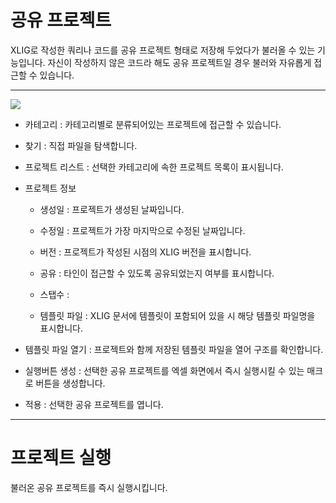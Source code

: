 
# 공유 프로젝트

XLIG로 작성한 쿼리나 코드를 공유 프로젝트 형태로 저장해 두었다가 불러올 수 있는 기능입니다. 자신이 작성하지 않은 코드라 해도 공유 프로젝트일 경우 불러와 자유롭게 접근할 수 있습니다.

---

<img src = "https://user-images.githubusercontent.com/86198387/203706063-95841d26-c9df-42e1-9950-f3cb333ab8e7.png" />

- 카테고리 : 카테고리별로 분류되어있는 프로젝트에 접근할 수 있습니다.

<div>

- 찾기 : 직접 파일을 탐색합니다. </div>

<div>

- 프로젝트 리스트 : 선택한 카테고리에 속한 프로젝트 목록이 표시됩니다. </div>

<div>

- 프로젝트 정보

  - 생성일 : 프로젝트가 생성된 날짜입니다.

  - 수정일 : 프로젝트가 가장 마지막으로 수정된 날짜입니다.

  - 버전 : 프로젝트가 작성된 시점의 XLIG 버전을 표시합니다.

  - 공유 : 타인이 접근할 수 있도록 공유되었는지 여부를 표시합니다.

  - 스탭수 : 
  
  - 템플릿 파일 : XLIG 문서에 템플릿이 포함되어 있을 시 해당 템플릿 파일명을 표시합니다.


<div>

- 템플릿 파일 열기 : 프로젝트와 함께 저장된 템플릿 파일을 열어 구조를 확인합니다. </div>

<div>

- 실행버튼 생성 : 선택한 공유 프로젝트를 엑셀 화면에서 즉시 실행시킬 수 있는 매크로 버튼을 생성합니다. </div>

<div>

- 적용 : 선택한 공유 프로젝트를 엽니다. </div>

---

# 프로젝트 실행

불러온 공유 프로젝트를 즉시 실행시킵니다.